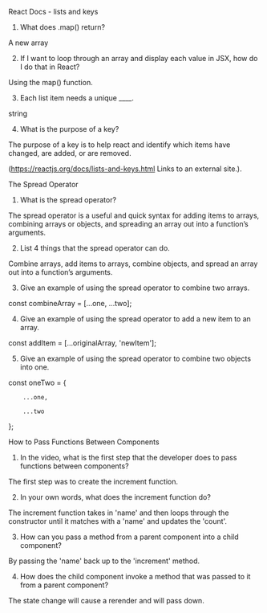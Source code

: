 React Docs - lists and keys

1. What does .map() return?

A new array

2. If I want to loop through an array and display each value in JSX, how do I do that in React?

Using the map() function.

3. Each list item needs a unique ____.

string

4. What is the purpose of a key?

The purpose of a key is to help react and identify which items have changed, are added, or are removed.

(<https://reactjs.org/docs/lists-and-keys.html> Links to an external site.).

The Spread Operator

1. What is the spread operator?

The spread operator is a useful and quick syntax for adding items to arrays, combining arrays or objects, and spreading an array out into a function’s arguments.

2. List 4 things that the spread operator can do.

Combine arrays, add items to arrays, combine objects, and spread an array out into a function’s arguments.

3. Give an example of using the spread operator to combine two arrays.

const combineArray = [...one, ...two];

4. Give an example of using the spread operator to add a new item to an array.

const addItem = [...originalArray, 'newItem'];

5. Give an example of using the spread operator to combine two objects into one.

const oneTwo = {

        ...one,

        ...two

};

How to Pass Functions Between Components

1. In the video, what is the first step that the developer does to pass functions between components?

The first step was to create the increment function.

2. In your own words, what does the increment function do?

The increment function takes in 'name' and then loops through the constructor until it matches with a 'name' and updates the 'count'.

3. How can you pass a method from a parent component into a child component?

By passing the 'name' back up to the 'increment' method.

4. How does the child component invoke a method that was passed to it from a parent component?

The state change will cause a rerender and will pass down.
